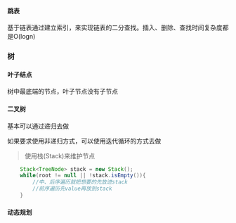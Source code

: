 #### 跳表

基于链表通过建立索引，来实现链表的二分查找。插入、删除、查找时间复杂度都是O(logn)


### 树

#### 叶子结点

树中最底端的节点，叶子节点没有子节点

#### 二叉树

基本可以通过递归去做

如果要求使用非递归方式，可以使用迭代循环的方式去做

> 使用栈(Stack)来维护节点

```java
	Stack<TreeNode> stack = new Stack();
	while(root != null || !stack.isEmpty()){
		//中、后序遍历就把想要的先放进stack
		//前序遍历先value再放到stack
	}
```


#### 动态规划


